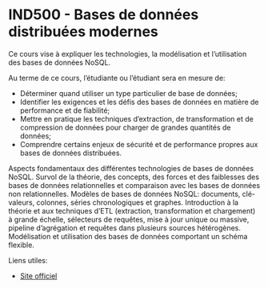 # IND500 - Bases de données distribuées modernes

Ce cours vise à expliquer les technologies, la modélisation et l’utilisation des bases de données NoSQL.

Au terme de ce cours, l’étudiante ou l’étudiant sera en mesure de:
- Déterminer quand utiliser un type particulier de base de données;
- Identifier les exigences et les défis des bases de données en matière de performance et de fiabilité;
- Mettre en pratique les techniques d’extraction, de transformation et de compression de données pour charger de grandes quantités de données;
- Comprendre certains enjeux de sécurité et de performance propres aux bases de données distribuées.

Aspects fondamentaux des différentes technologies de bases de données NoSQL. Survol de la théorie, des concepts, des forces et des faiblesses des bases de données relationnelles et comparaison avec les bases de données non relationnelles. Modèles de bases de données NoSQL: documents, clé-valeurs, colonnes, séries chronologiques et graphes. Introduction à la théorie et aux techniques d’ETL (extraction, transformation et chargement) à grande échelle, sélecteurs de requêtes, mise à jour unique ou massive, pipeline d’agrégation et requêtes dans plusieurs sources hétérogènes. Modélisation et utilisation des bases de données comportant un schéma flexible.

Liens utiles:
- [Site officiel](https://www.etsmtl.ca/etudes/cours/ind500)
